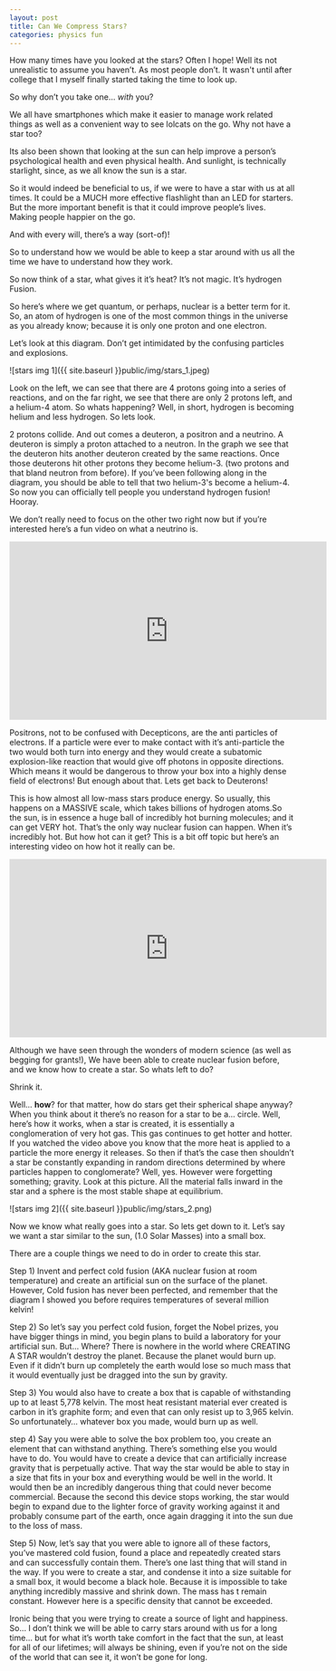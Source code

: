 ```yaml
---
layout: post
title: Can We Compress Stars?
categories: physics fun
---
```


<meta name="description" content="How many times have you looked at the stars? Often I hope! Well its not unrealistic to assume you haven’t. As most people don’t. Especially…">


How many times have you looked at the stars? Often I hope! Well its not unrealistic to assume you haven’t. As most people don’t. It wasn't until after college that I myself finally started taking the time to look up.

So why don’t you take one… _with_ you?

We all have smartphones which make it easier to manage work related things as well as a convenient way to see lolcats on the go. Why not have a star too?

Its also been shown that looking at the sun can help improve a person’s psychological health and even physical health. And sunlight, is technically starlight, since, as we all know the sun is a star.

So it would indeed be beneficial to us, if we were to have a star with us at all times. It could be a MUCH more effective flashlight than an LED for starters. But the more important benefit is that it could improve people’s lives. Making people happier on the go.

And with every will, there’s a way (sort-of)!

So to understand how we would be able to keep a star around with us all the time we have to understand how they work.

So now think of a star, what gives it it’s heat? It’s not magic. It’s hydrogen Fusion.

So here’s where we get quantum, or perhaps, nuclear is a better term for it. So, an atom of hydrogen is one of the most common things in the universe as you already know; because it is only one proton and one electron.

Let’s look at this diagram. Don’t get intimidated by the confusing particles and explosions.

![stars img 1]({{ site.baseurl }}public/img/stars_1.jpeg)


Look on the left, we can see that there are 4 protons going into a series of reactions, and on the far right, we see that there are only 2 protons left, and a helium-4 atom. So whats happening? Well, in short, hydrogen is becoming helium and less hydrogen. So lets look.

2 protons collide. And out comes a deuteron, a positron and a neutrino. A deuteron is simply a proton attached to a neutron. In the graph we see that the deuteron hits another deuteron created by the same reactions. Once those deuterons hit other protons they become helium-3. (two protons and that bland neutron from before). If you’ve been following along in the diagram, you should be able to tell that two helium-3's become a helium-4. So now you can officially tell people you understand hydrogen fusion! Hooray.

We don’t really need to focus on the other two right now but if you’re interested here’s a fun video on what a neutrino is.

<div class="video-container"><iframe width="560" height="315" src="https://www.youtube.com/embed/lAAmAbJvvJg" frameborder="0" allowfullscreen></iframe></div>

Positrons, not to be confused with Decepticons, are the anti particles of electrons. If a particle were ever to make contact with it’s anti-particle the two would both turn into energy and they would create a subatomic explosion-like reaction that would give off photons in opposite directions. Which means it would be dangerous to throw your box into a highly dense field of electrons! But enough about that. Lets get back to Deuterons!

This is how almost all low-mass stars produce energy. So usually, this happens on a MASSIVE scale, which takes billions of hydrogen atoms.So the sun, is in essence a huge ball of incredibly hot burning molecules; and it can get VERY hot. That’s the only way nuclear fusion can happen. When it’s incredibly hot. But how hot can it get? This is a bit off topic but here’s an interesting video on how hot it really can be.

<div class="video-container">
<iframe width="560" height="315" src="https://www.youtube.com/embed/4fuHzC9aTik" frameborder="0" allowfullscreen></iframe>
</div>


Although we have seen through the wonders of modern science (as well as begging for grants!), We have been able to create nuclear fusion before, and we know how to create a star. So whats left to do?

<div id="commentable-area">
  <p data-section-id="1" class="commentable-section">
  Shrink it.
  </p>


Well… __how__? for that matter, how do stars get their spherical shape anyway? When you think about it there’s no reason for a star to be a… circle. Well, here’s how it works, when a star is created, it is essentially a conglomeration of very hot gas. This gas continues to get hotter and hotter. If you watched the video above you know that the more heat is applied to a particle the more energy it releases. So then if that’s the case then shouldn’t a star be constantly expanding in random directions determined by where particles happen to conglomerate? Well, yes. However were forgetting something; gravity. Look at this picture. All the material falls inward in the star and a sphere is the most stable shape at equilibrium.

</div>

![stars img 2]({{ site.baseurl }}public/img/stars_2.png)



Now we know what really goes into a star. So lets get down to it. Let’s say we want a star similar to the sun, (1.0 Solar Masses) into a small box.

There are a couple things we need to do in order to create this star.

Step 1) Invent and perfect cold fusion (AKA nuclear fusion at room temperature) and create an artificial sun on the surface of the planet. However, Cold fusion has never been perfected, and remember that the diagram I showed you before requires temperatures of several million kelvin!

Step 2) So let’s say you perfect cold fusion, forget the Nobel prizes, you have bigger things in mind, you begin plans to build a laboratory for your artificial sun. But… Where? There is nowhere in the world where CREATING A STAR wouldn’t destroy the planet. Because the planet would burn up. Even if it didn’t burn up completely the earth would lose so much mass that it would eventually just be dragged into the sun by gravity.

Step 3) You would also have to create a box that is capable of withstanding up to at least 5,778 kelvin. The most heat resistant material ever created is carbon in it’s graphite form; and even that can only resist up to 3,965 kelvin. So unfortunately… whatever box you made, would burn up as well.

step 4) Say you were able to solve the box problem too, you create an element that can withstand anything. There’s something else you would have to do. You would have to create a device that can artificially increase gravity that is perpetually active. That way the star would be able to stay in a size that fits in your box and everything would be well in the world. It would then be an incredibly dangerous thing that could never become commercial. Because the second this device stops working, the star would begin to expand due to the lighter force of gravity working against it and probably consume part of the earth, once again dragging it into the sun due to the loss of mass.

Step 5) Now, let’s say that you were able to ignore all of these factors, you’ve mastered cold fusion, found a place and repeatedly created stars and can successfully contain them. There’s one last thing that will stand in the way. If you were to create a star, and condense it into a size suitable for a small box, it would become a black hole. Because it is impossible to take anything incredibly massive and shrink down. The mass has t remain constant. However here is a specific density that cannot be exceeded.

Ironic being that you were trying to create a source of light and happiness.
So… I don’t think we will be able to carry stars around with us for a long time… but for what it’s worth take comfort in the fact that the sun, at least for all of our lifetimes; will always be shining, even if you’re not on the side of the world that can see it, it won’t be gone for long.


<script>
  // comments for this particular article
  var existingComments = [
    {
      "sectionId": "1",
      "comments": [
        {
          "authorAvatarUrl": "https://scontent-iad3-1.xx.fbcdn.net/v/t1.0-1/p40x40/18767456_10209609928627107_8142159910520783435_n.jpg?oh=75aeda682cdf4ebd3cbd505a89f27dc0&oe=5A09013A",
          "authorName": "David Awad",
          "comment": "\"You're an engineer, you should be able to just shrink it right?\" - every product manager ever. . . "
        }
      ]
    },
    {
      "sectionId": "3",
      "comments": [
        {
          "authorAvatarUrl": "https://scontent-iad3-1.xx.fbcdn.net/v/t1.0-1/p40x40/18767456_10209609928627107_8142159910520783435_n.jpg?oh=75aeda682cdf4ebd3cbd505a89f27dc0&oe=5A09013A",
          "authorName": "David Awad",
          "comment": "There it is again!."
        }
      ]
    }
  ];
</script>


